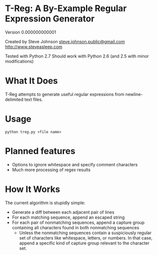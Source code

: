 T-Reg: A By-Example Regular Expression Generator
================================================

Version 0.000000000001

Created by Steve Johnson
steve.johnson.public@gmail.com
http://www.steveasleep.com

Tested with Python 2.7
Should work with Python 2.6 (and 2.5 with minor modifications)

What It Does
============

T-Reg attempts to generate useful regular expressions from newline-delimited text files.

Usage
=====

    python treg.py <file name>

Planned features
================

- Options to ignore whitespace and specify comment characters
- Much more processing of regex results

How It Works
============

The current algorithm is stupidly simple:

* Generate a diff between each adjacent pair of lines
* For each matching sequence, append an escaped string
* For each pair of nonmatching sequences, append a capture group containing all characters found in both nonmatching sequences
  - Unless the nonmatching sequences contain a suspiciously regular set of characters like whitespace, letters, or numbers. In that case, append a specific kind of capture group relevant to the character set.
